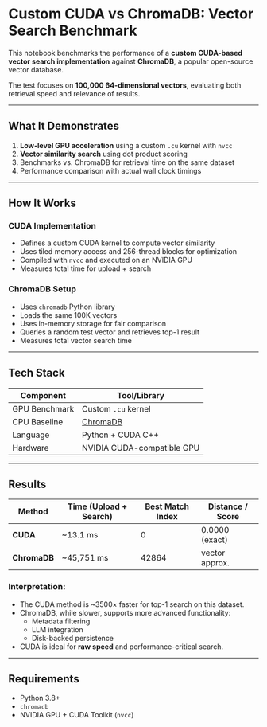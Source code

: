 #  Custom CUDA vs ChromaDB: Vector Search Benchmark

This notebook benchmarks the performance of a **custom CUDA-based vector search implementation** against **ChromaDB**, a popular open-source vector database.

The test focuses on **100,000 64-dimensional vectors**, evaluating both retrieval speed and relevance of results.

---

##  What It Demonstrates

1.  **Low-level GPU acceleration** using a custom `.cu` kernel with `nvcc`
2.  **Vector similarity search** using dot product scoring
3.  Benchmarks vs. ChromaDB for retrieval time on the same dataset
4.  Performance comparison with actual wall clock timings

---

## How It Works

###  CUDA Implementation

- Defines a custom CUDA kernel to compute vector similarity
- Uses tiled memory access and 256-thread blocks for optimization
- Compiled with `nvcc` and executed on an NVIDIA GPU
- Measures total time for upload + search

###  ChromaDB Setup

- Uses `chromadb` Python library
- Loads the same 100K vectors
- Uses in-memory storage for fair comparison
- Queries a random test vector and retrieves top-1 result
- Measures total vector search time

---

##  Tech Stack

| Component       | Tool/Library              |
|----------------|---------------------------|
| GPU Benchmark  | Custom `.cu` kernel       |
| CPU Baseline   | [ChromaDB](https://www.trychroma.com) |
| Language       | Python + CUDA C++         |
| Hardware       | NVIDIA CUDA-compatible GPU|

---

##  Results

| Method      | Time (Upload + Search) | Best Match Index | Distance / Score |
|-------------|------------------------|------------------|------------------|
| **CUDA**    | ~13.1 ms               | 0                | 0.0000 (exact)   |
| **ChromaDB**| ~45,751 ms             | 42864            | vector approx.   |

###  Interpretation:

- The CUDA method is ~3500× faster for top-1 search on this dataset.
- ChromaDB, while slower, supports more advanced functionality:
  - Metadata filtering
  - LLM integration
  - Disk-backed persistence
- CUDA is ideal for **raw speed** and performance-critical search.

---

##  Requirements

- Python 3.8+
- `chromadb`
- NVIDIA GPU + CUDA Toolkit (`nvcc`)

